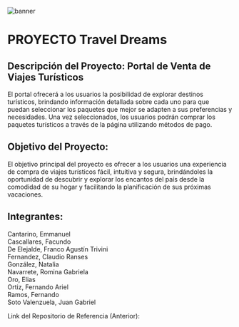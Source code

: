 ![banner](https://github.com/rominarg/angular17_ispc/assets/45200064/4db5f80d-d05b-4bb3-95b9-b1b8333c5dff)

# PROYECTO Travel Dreams

## Descripción del Proyecto: Portal de Venta de Viajes Turísticos

El portal ofrecerá a los usuarios la posibilidad de explorar destinos turísticos, brindando información detallada sobre cada uno para que puedan seleccionar los paquetes que mejor se adapten a sus preferencias y necesidades. Una vez seleccionados, los usuarios podrán comprar los paquetes turísticos a través de la página utilizando métodos de pago.

## Objetivo del Proyecto:

El objetivo principal del proyecto es ofrecer a los usuarios una experiencia de compra de viajes turísticos fácil, intuitiva y segura, brindándoles la oportunidad de descubrir y explorar los encantos del país desde la comodidad de su hogar y facilitando la planificación de sus próximas vacaciones.

## Integrantes:

Cantarino, Emmanuel  
Cascallares, Facundo  
De Elejalde, Franco Agustín Trivini  
Fernandez, Claudio Ranses  
González, Natalia  
Navarrete, Romina Gabriela  
Oro, Elias  
Ortiz, Fernando Ariel  
Ramos, Fernando  
Soto Valenzuela, Juan Gabriel  

Link del Repositorio de Referencia (Anterior):
